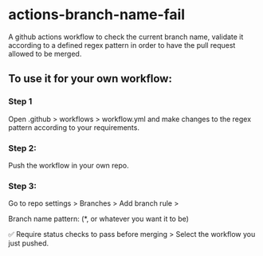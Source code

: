 # actions-branch-name-fail

A github actions workflow to check the current branch name, validate it according to a defined regex pattern in order to have the pull request allowed to be merged.

## To use it for your own workflow:

### Step 1

Open .github > workflows > workflow.yml and make changes to the regex pattern according to your requirements.

### Step 2:

Push the workflow in your own repo.

### Step 3:

Go to repo settings > Branches > Add branch rule >

Branch name pattern: (\*, or whatever you want it to be)

:white_check_mark: Require status checks to pass before merging >
Select the workflow you just pushed.
